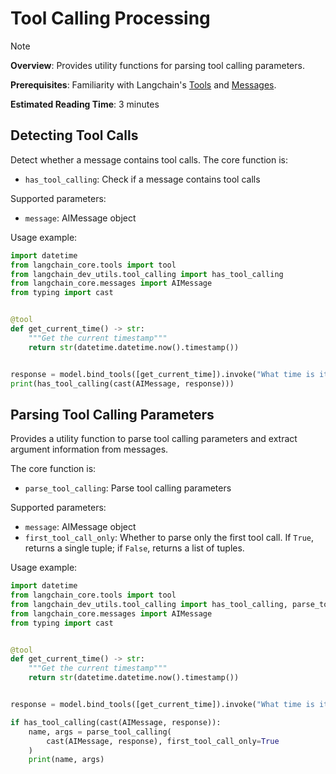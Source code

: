 # Tool Calling Processing

> [!NOTE]
>
> **Overview**: Provides utility functions for parsing tool calling parameters.
>
> **Prerequisites**: Familiarity with Langchain's [Tools](https://docs.langchain.com/oss/python/langchain/tools) and [Messages](https://docs.langchain.com/oss/python/langchain/messages).
>
> **Estimated Reading Time**: 3 minutes

## Detecting Tool Calls

Detect whether a message contains tool calls.
The core function is:

- `has_tool_calling`: Check if a message contains tool calls

Supported parameters:

- `message`: AIMessage object

Usage example:

```python
import datetime
from langchain_core.tools import tool
from langchain_dev_utils.tool_calling import has_tool_calling
from langchain_core.messages import AIMessage
from typing import cast


@tool
def get_current_time() -> str:
    """Get the current timestamp"""
    return str(datetime.datetime.now().timestamp())


response = model.bind_tools([get_current_time]).invoke("What time is it now?")
print(has_tool_calling(cast(AIMessage, response)))
```

## Parsing Tool Calling Parameters

Provides a utility function to parse tool calling parameters and extract argument information from messages.

The core function is:

- `parse_tool_calling`: Parse tool calling parameters

Supported parameters:

- `message`: AIMessage object
- `first_tool_call_only`: Whether to parse only the first tool call. If `True`, returns a single tuple; if `False`, returns a list of tuples.

Usage example:

```python
import datetime
from langchain_core.tools import tool
from langchain_dev_utils.tool_calling import has_tool_calling, parse_tool_calling
from langchain_core.messages import AIMessage
from typing import cast


@tool
def get_current_time() -> str:
    """Get the current timestamp"""
    return str(datetime.datetime.now().timestamp())


response = model.bind_tools([get_current_time]).invoke("What time is it now?")

if has_tool_calling(cast(AIMessage, response)):
    name, args = parse_tool_calling(
        cast(AIMessage, response), first_tool_call_only=True
    )
    print(name, args)
```
